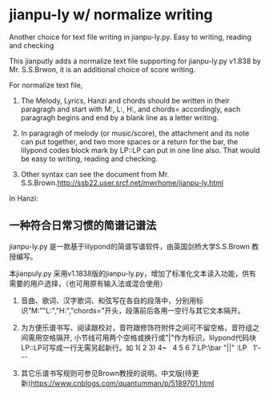 # jianpu-ly w/ normalize writing
Another choice for text file writing in jianpu-ly.py. Easy to writing, reading and checking



This jianputly adds a normalize text file supporting for jianpu-ly.py v1.838 by Mr. S.S.Brwon, it is an additional choice of score writing.


For normalize text file,

1. The Melody, Lyrics, Hanzi and  chords should be written in their paragragh and start with M:, L:, H:, and chords= accordingly, each paragragh begins and end by a blank line as a letter writing.

2. In paragragh of melody (or music/score), the attachment and its note can put together, and two more spaces or a return for the bar, the lilypond codes block mark by LP::LP can put in one line also. That would be easy to writing, reading and checking.

3. Other syntax can see the document from Mr. S.S.Brown.<http://ssb22.user.srcf.net/mwrhome/jianpu-ly.html>


In Hanzi:

## 一种符合日常习惯的简谱记谱法

jianpu-ly.py 是一款基于lilypond的简谱写谱软件，由英国剑桥大学S.S.Brown 教授编写。

本jianpuly.py 采用v1.1838版的jianpu-ly.py，增加了标准化文本读入功能，供有需要的用户选择，（也可用原有输入法或混合使用）

1. 音曲、歌词、汉字歌词、和弦写在各自的段落中，分别用标识“M:”"L:","H:","chords="开头，段落前后各用一空行与其它文本隔开。

2. 为方便乐谱书写、阅读跟校对，音符跟修饰符附件之间可不留空格，音符组之间需用空格隔开, 小节线可用两个空格或换行或"|"作为标识，lilypond代码块LP::LP可写成一行无需另起新行。如  1( 2 3) 4~ &nbsp; 4 5 6 7 LP:\bar "||" :LP &nbsp; 1'--- 

3. 其它乐谱书写规则可参见Brown教授的说明。中文版(待更新)<https://www.cnblogs.com/quantumman/p/5189701.html>
 
